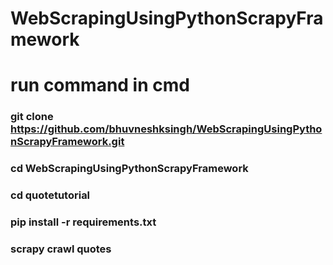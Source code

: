 # WebScrapingUsingPythonScrapyFramework

# run command in cmd
### git clone https://github.com/bhuvneshksingh/WebScrapingUsingPythonScrapyFramework.git
### cd WebScrapingUsingPythonScrapyFramework
### cd quotetutorial
### pip install -r requirements.txt
### scrapy crawl quotes
